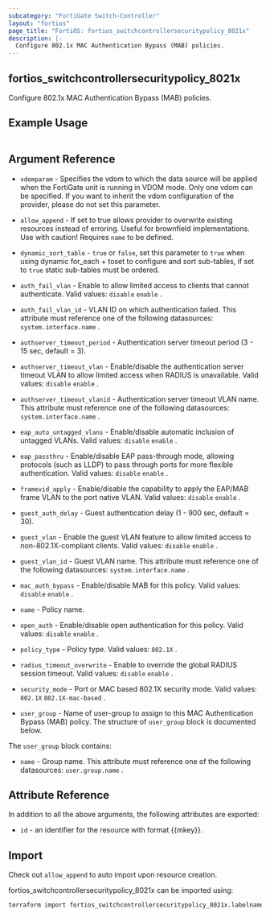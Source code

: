 ```yaml
---
subcategory: "FortiGate Switch-Controller"
layout: "fortios"
page_title: "FortiOS: fortios_switchcontrollersecuritypolicy_8021x"
description: |-
  Configure 802.1x MAC Authentication Bypass (MAB) policies.
---
```


## fortios_switchcontrollersecuritypolicy_8021x
Configure 802.1x MAC Authentication Bypass (MAB) policies.

## Example Usage

```hcl

```

## Argument Reference
* `vdomparam` - Specifies the vdom to which the data source will be applied when the FortiGate unit is running in VDOM mode. Only one vdom can be specified. If you want to inherit the vdom configuration of the provider, please do not set this parameter.
* `allow_append` - If set to true allows provider to overwrite existing resources instead of erroring. Useful for brownfield implementations. Use with caution! Requires `name` to be defined.
* `dynamic_sort_table` - `true` or `false`, set this parameter to `true` when using dynamic for_each + toset to configure and sort sub-tables, if set to `true` static sub-tables must be ordered.

* `auth_fail_vlan` - Enable to allow limited access to clients that cannot authenticate. Valid values: `disable` `enable` .
* `auth_fail_vlan_id` - VLAN ID on which authentication failed. This attribute must reference one of the following datasources: `system.interface.name` .
* `authserver_timeout_period` - Authentication server timeout period (3 - 15 sec, default = 3).
* `authserver_timeout_vlan` - Enable/disable the authentication server timeout VLAN to allow limited access when RADIUS is unavailable. Valid values: `disable` `enable` .
* `authserver_timeout_vlanid` - Authentication server timeout VLAN name. This attribute must reference one of the following datasources: `system.interface.name` .
* `eap_auto_untagged_vlans` - Enable/disable automatic inclusion of untagged VLANs. Valid values: `disable` `enable` .
* `eap_passthru` - Enable/disable EAP pass-through mode, allowing protocols (such as LLDP) to pass through ports for more flexible authentication. Valid values: `disable` `enable` .
* `framevid_apply` - Enable/disable the capability to apply the EAP/MAB frame VLAN to the port native VLAN. Valid values: `disable` `enable` .
* `guest_auth_delay` - Guest authentication delay (1 - 900  sec, default = 30).
* `guest_vlan` - Enable the guest VLAN feature to allow limited access to non-802.1X-compliant clients. Valid values: `disable` `enable` .
* `guest_vlan_id` - Guest VLAN name. This attribute must reference one of the following datasources: `system.interface.name` .
* `mac_auth_bypass` - Enable/disable MAB for this policy. Valid values: `disable` `enable` .
* `name` - Policy name.
* `open_auth` - Enable/disable open authentication for this policy. Valid values: `disable` `enable` .
* `policy_type` - Policy type. Valid values: `802.1X` .
* `radius_timeout_overwrite` - Enable to override the global RADIUS session timeout. Valid values: `disable` `enable` .
* `security_mode` - Port or MAC based 802.1X security mode. Valid values: `802.1X` `802.1X-mac-based` .
* `user_group` - Name of user-group to assign to this MAC Authentication Bypass (MAB) policy. The structure of `user_group` block is documented below.

The `user_group` block contains:

* `name` - Group name. This attribute must reference one of the following datasources: `user.group.name` .

## Attribute Reference

In addition to all the above arguments, the following attributes are exported:
* `id` - an identifier for the resource with format {{mkey}}.

## Import

Check out `allow_append` to auto import upon resource creation.

fortios_switchcontrollersecuritypolicy_8021x can be imported using:
```sh
terraform import fortios_switchcontrollersecuritypolicy_8021x.labelname {{mkey}}
```
